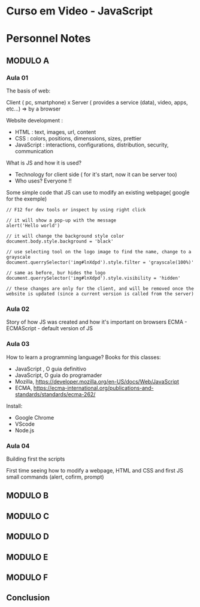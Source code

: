 # Curso em Video - JavaScript

# Personnel Notes

## MODULO A
### Aula 01
The basis of web:

Client ( pc, smartphone) x Server ( provides a service (data), video, apps, etc...) => by a browser

Website development :
- HTML : text, images, url, content
- CSS : colors, positions, dimenssions, sizes, prettier
- JavaScript : interactions, configurations, distribution, security, communication

What is JS and how it is used?
- Technology for client side ( for it's start, now it can be server too)
- Who uses? Everyone !!

Some simple code that JS can use to modify an existing webpage( google for the exemple)

```JS
// F12 for dev tools or inspect by using right click

// it will show a pop-up with the message
alert('Hello world')

// it will change the background style color
document.body.style.background = 'black'

// use selecting tool on the logo image to find the name, change to a grayscale
document.querrySelector('img#lnXdpd').style.filter = 'grayscale(100%)'

// same as before, bur hides the logo
document.querrySelector('img#lnXdpd').style.visibility = 'hidden'

// these changes are only for the client, and will be removed once the website is updated (since a current version is called from the server)
```

### Aula 02
Story of how JS was created and how it's important on browsers
ECMA - ECMAScript - default version of JS

### Aula 03
How to learn a programming language?
Books for this classes: 
- JavaScript , O guia definitivo
- JavaScript, O guia do programader
- Mozilla, https://developer.mozilla.org/en-US/docs/Web/JavaScript
- ECMA, https://ecma-international.org/publications-and-standards/standards/ecma-262/

Install:
- Google Chrome 
- VScode
- Node.js

### Aula 04
Building first the scripts 

First time seeing how to modify a webpage, HTML and CSS and first JS small commands (alert, cofirm, prompt)

## MODULO B

## MODULO C

## MODULO D

## MODULO E

## MODULO F

## Conclusion